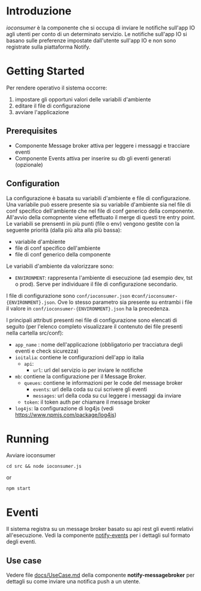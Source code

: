 # Introduzione

*ioconsumer* è la componente che si occupa di inviare le notifiche sull'app IO agli utenti per conto di un determinato servizio. Le notifiche sull'app IO si basano sulle preferenze impostate dall'utente sull'app IO e non sono registrate sulla piattaforma Notify.

# Getting Started

Per rendere operativo il sistema occorre:
1. impostare gli opportuni valori delle variabili d'ambiente
1. editare il file di configurazione
1. avviare l'applicazione

## Prerequisites

* Componente Message broker attiva per leggere i messaggi e tracciare eventi
* Componente Events attiva per inserire su db gli eventi generati (opzionale)

## Configuration
La configurazione è basata su variabili d'ambiente e file di configurazione. Una variabile può essere presente sia su variabile d'ambiente sia nel file di conf specifico dell'ambiente che nel file di conf generico della componente. All'avvio della comopnente viene effettuato il merge di questi tre entry point. Le variabili se prensenti in più punti (file o env) vengono gestite con la seguente priorità (dalla più alta alla più bassa):
* variabile d'ambiente
* file di conf specifico dell'ambiente
* file di conf generico della componente

Le variabili d'ambiente da valorizzare sono:
* `ENVIRONMENT`: rappresenta l'ambiente di esecuzione (ad esempio dev, tst o prod). Serve per individuare il file di configurazione secondario.

I file di configurazione sono `conf/ioconsumer.json` e`conf/ioconsumer-{ENVIRONMENT}.json`. Ove lo stesso parametro sia presente su entrambi i file il valore in `conf/ioconsumer-{ENVIRONMENT}.json` ha la precedenza.

I principali attributi presenti nei file di configurazione sono elencati di seguito (per l'elenco completo visualizzare il contenuto dei file presenti nella cartella src/conf):

* `app_name` : nome dell'applicazione (obbligatorio per tracciatura degli eventi e check sicurezza)
* `ioitalia`: contiene le configurazioni dell'app io italia
    * `api`:
        * `url`: url del servizio io per inviare le notifiche
* `mb`: contiene la configurazione per il Message Broker.
    * `queues`: contiene le informazioni per le code del message broker
        * `events`: url della coda su cui scrivere gli eventi
        * `messages`: url della coda su cui leggere i messaggi da inviare
    * `token`: il token auth per chiamare il message broker
* `log4js`: la configurazione di log4js (vedi https://www.npmjs.com/package/log4js)

# Running

Avviare ioconsumer 
```
cd src && node ioconsumer.js
```

or

```
npm start
```

# Eventi
Il sistema registra su un message broker basato su api rest gli eventi relativi all'esecuzione. Vedi la componente [notify-events](https://github.com/csipiemonte/notify-events) per i dettagli sul formato degli eventi.

## Use case

Vedere file [docs/UseCase.md](https://github.com/csipiemonte/notify-messagebroker/blob/master/docs/UseCase.md) della componente **notify-messagebroker** per dettagli su come inviare una notifica push a un utente.